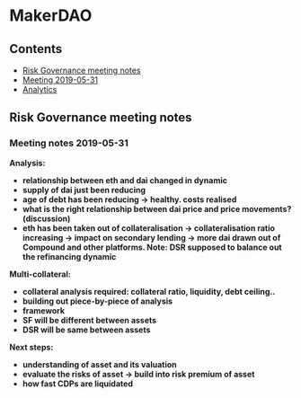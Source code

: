 # MakerDAO

## Contents

- [Risk Governance meeting notes](#risk-governance-meetings)
- [Meeting 2019-05-31](#risk-meeting-2019-05-31)
- [Analytics](#analytics)

<a name="risk-governance-meetings" />

## Risk Governance meeting notes

<b name="risk-meeting-2019-05-31" />

### Meeting notes 2019-05-31

Analysis: 
- relationship between eth and dai changed in dynamic
- supply of dai just been reducing
- age of debt has been reducing -> healthy. costs realised
- what is the right relationship between dai price and price movements? (discussion)
- eth has been taken out of collateralisation -> collateralisation ratio increasing -> impact on secondary lending -> more dai drawn out of Compound and other platforms. Note: DSR supposed to balance out the refinancing dynamic

Multi-collateral:
- collateral analysis required: collateral ratio, liquidity, debt ceiling..
- building out piece-by-piece of analysis
- framework
- SF will be different between assets
- DSR will be same between assets

Next steps:
- understanding of asset and its valuation
- evaluate the risks of asset -> build into risk premium of asset
- how fast CDPs are liquidated
